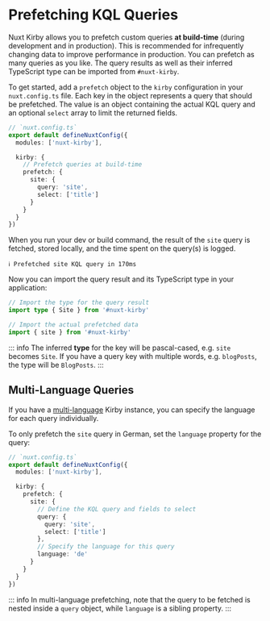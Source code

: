 # Prefetching KQL Queries

Nuxt Kirby allows you to prefetch custom queries **at build-time** (during development and in production). This is recommended for infrequently changing data to improve performance in production. You can prefetch as many queries as you like. The query results as well as their inferred TypeScript type can be imported from `#nuxt-kirby`.

To get started, add a `prefetch` object to the `kirby` configuration in your `nuxt.config.ts` file. Each key in the object represents a query that should be prefetched. The value is an object containing the actual KQL query and an optional `select` array to limit the returned fields.

```ts
// `nuxt.config.ts`
export default defineNuxtConfig({
  modules: ['nuxt-kirby'],

  kirby: {
    // Prefetch queries at build-time
    prefetch: {
      site: {
        query: 'site',
        select: ['title']
      }
    }
  }
})
```

When you run your dev or build command, the result of the `site` query is fetched, stored locally, and the time spent on the query(s) is logged.

```
ℹ Prefetched site KQL query in 170ms
```

Now you can import the query result and its TypeScript type in your application:

```ts
// Import the type for the query result
import type { Site } from '#nuxt-kirby'

// Import the actual prefetched data
import { site } from '#nuxt-kirby'
```

::: info
The inferred **type** for the key will be pascal-cased, e.g. `site` becomes `Site`. If you have a query key with multiple words, e.g. `blogPosts`, the type will be `BlogPosts`.
:::

## Multi-Language Queries

If you have a [multi-language](/guides/multi-language-sites) Kirby instance, you can specify the language for each query individually.

To only prefetch the `site` query in German, set the `language` property for the query:

```ts
// `nuxt.config.ts`
export default defineNuxtConfig({
  modules: ['nuxt-kirby'],

  kirby: {
    prefetch: {
      site: {
        // Define the KQL query and fields to select
        query: {
          query: 'site',
          select: ['title']
        },
        // Specify the language for this query
        language: 'de'
      }
    }
  }
})
```

::: info
In multi-language prefetching, note that the query to be fetched is nested inside a `query` object, while `language` is a sibling property.
:::
